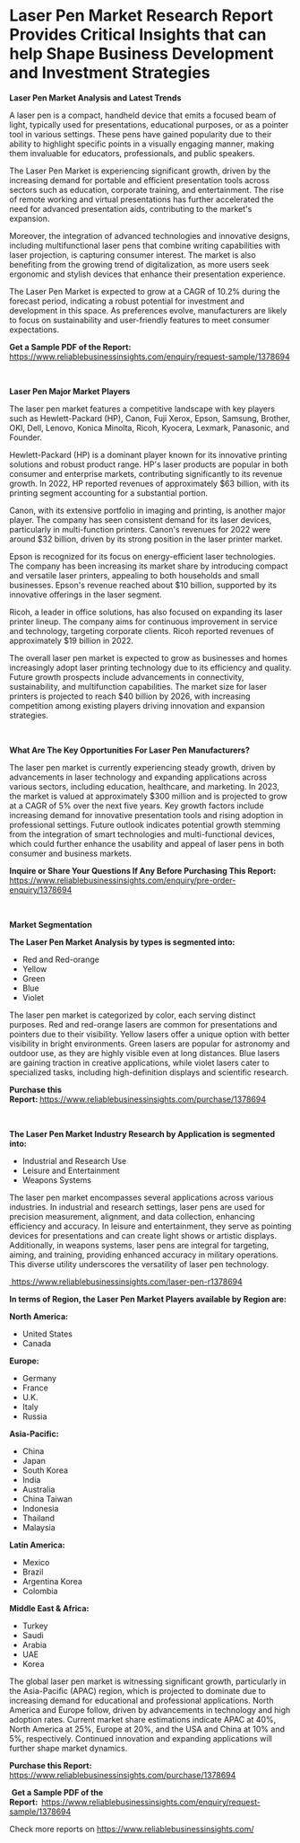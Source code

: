 <p><h1>Laser Pen Market Research Report Provides Critical Insights that can help Shape Business Development and Investment Strategies</h1></p><p><strong>Laser Pen Market Analysis and Latest Trends</strong></p>
<p><p>A laser pen is a compact, handheld device that emits a focused beam of light, typically used for presentations, educational purposes, or as a pointer tool in various settings. These pens have gained popularity due to their ability to highlight specific points in a visually engaging manner, making them invaluable for educators, professionals, and public speakers.</p><p>The Laser Pen Market is experiencing significant growth, driven by the increasing demand for portable and efficient presentation tools across sectors such as education, corporate training, and entertainment. The rise of remote working and virtual presentations has further accelerated the need for advanced presentation aids, contributing to the market's expansion. </p><p>Moreover, the integration of advanced technologies and innovative designs, including multifunctional laser pens that combine writing capabilities with laser projection, is capturing consumer interest. The market is also benefiting from the growing trend of digitalization, as more users seek ergonomic and stylish devices that enhance their presentation experience.</p><p>The Laser Pen Market is expected to grow at a CAGR of 10.2% during the forecast period, indicating a robust potential for investment and development in this space. As preferences evolve, manufacturers are likely to focus on sustainability and user-friendly features to meet consumer expectations.</p></p>
<p><strong>Get a Sample PDF of the Report:&nbsp;</strong> <a href="https://www.reliablebusinessinsights.com/enquiry/request-sample/1378694?utm_campaign=2177&utm_medium=2&utm_source=Github&utm_content=ia&utm_term=05022025&utm_id=laser-pen">https://www.reliablebusinessinsights.com/enquiry/request-sample/1378694</a></p>
<p>&nbsp;</p>
<p><strong>Laser Pen Major Market Players</strong></p>
<p><p>The laser pen market features a competitive landscape with key players such as Hewlett-Packard (HP), Canon, Fuji Xerox, Epson, Samsung, Brother, OKI, Dell, Lenovo, Konica Minolta, Ricoh, Kyocera, Lexmark, Panasonic, and Founder. </p><p>Hewlett-Packard (HP) is a dominant player known for its innovative printing solutions and robust product range. HP's laser products are popular in both consumer and enterprise markets, contributing significantly to its revenue growth. In 2022, HP reported revenues of approximately $63 billion, with its printing segment accounting for a substantial portion.</p><p>Canon, with its extensive portfolio in imaging and printing, is another major player. The company has seen consistent demand for its laser devices, particularly in multi-function printers. Canon's revenues for 2022 were around $32 billion, driven by its strong position in the laser printer market.</p><p>Epson is recognized for its focus on energy-efficient laser technologies. The company has been increasing its market share by introducing compact and versatile laser printers, appealing to both households and small businesses. Epson's revenue reached about $10 billion, supported by its innovative offerings in the laser segment.</p><p>Ricoh, a leader in office solutions, has also focused on expanding its laser printer lineup. The company aims for continuous improvement in service and technology, targeting corporate clients. Ricoh reported revenues of approximately $19 billion in 2022.</p><p>The overall laser pen market is expected to grow as businesses and homes increasingly adopt laser printing technology due to its efficiency and quality. Future growth prospects include advancements in connectivity, sustainability, and multifunction capabilities. The market size for laser printers is projected to reach $40 billion by 2026, with increasing competition among existing players driving innovation and expansion strategies.</p></p>
<p>&nbsp;</p>
<p><strong>What Are The Key Opportunities For Laser Pen Manufacturers?</strong></p>
<p><p>The laser pen market is currently experiencing steady growth, driven by advancements in laser technology and expanding applications across various sectors, including education, healthcare, and marketing. In 2023, the market is valued at approximately $300 million and is projected to grow at a CAGR of 5% over the next five years. Key growth factors include increasing demand for innovative presentation tools and rising adoption in professional settings. Future outlook indicates potential growth stemming from the integration of smart technologies and multi-functional devices, which could further enhance the usability and appeal of laser pens in both consumer and business markets.</p></p>
<p><strong>Inquire or Share Your Questions If Any Before Purchasing This Report:</strong> <a href="https://www.reliablebusinessinsights.com/enquiry/pre-order-enquiry/1378694?utm_campaign=2177&utm_medium=2&utm_source=Github&utm_content=ia&utm_term=05022025&utm_id=laser-pen">https://www.reliablebusinessinsights.com/enquiry/pre-order-enquiry/1378694</a></p>
<p>&nbsp;</p>
<p><strong>Market Segmentation</strong></p>
<p><strong>The Laser Pen Market Analysis by types is segmented into:</strong></p>
<p><ul><li>Red and Red-orange</li><li>Yellow</li><li>Green</li><li>Blue</li><li>Violet</li></ul></p>
<p><p>The laser pen market is categorized by color, each serving distinct purposes. Red and red-orange lasers are common for presentations and pointers due to their visibility. Yellow lasers offer a unique option with better visibility in bright environments. Green lasers are popular for astronomy and outdoor use, as they are highly visible even at long distances. Blue lasers are gaining traction in creative applications, while violet lasers cater to specialized tasks, including high-definition displays and scientific research.</p></p>
<p><strong>Purchase this Report:&nbsp;</strong><a href="https://www.reliablebusinessinsights.com/purchase/1378694?utm_campaign=2177&utm_medium=2&utm_source=Github&utm_content=ia&utm_term=05022025&utm_id=laser-pen">https://www.reliablebusinessinsights.com/purchase/1378694</a></p>
<p>&nbsp;</p>
<p><strong>The Laser Pen Market Industry Research by Application is segmented into:</strong></p>
<p><ul><li>Industrial and Research Use</li><li>Leisure and Entertainment</li><li>Weapons Systems</li></ul></p>
<p><p>The laser pen market encompasses several applications across various industries. In industrial and research settings, laser pens are used for precision measurement, alignment, and data collection, enhancing efficiency and accuracy. In leisure and entertainment, they serve as pointing devices for presentations and can create light shows or artistic displays. Additionally, in weapons systems, laser pens are integral for targeting, aiming, and training, providing enhanced accuracy in military operations. This diverse utility underscores the versatility of laser pen technology.</p></p>
<p><a href="https://www.reliablebusinessinsights.com/laser-pen-r1378694?utm_campaign=2177&utm_medium=2&utm_source=Github&utm_content=ia&utm_term=05022025&utm_id=laser-pen">&nbsp;https://www.reliablebusinessinsights.com/laser-pen-r1378694</a></p>
<p><strong>In terms of Region, the Laser Pen Market Players available by Region are:</strong></p>
<p>
    <p> <strong> North America: </strong>
        <ul>
            <li>United States</li>
            <li>Canada</li>
        </ul>
        </p> 
    <p> <strong> Europe: </strong>
        <ul>
            <li>Germany</li>
            <li>France</li>
            <li>U.K.</li>
            <li>Italy</li>
            <li>Russia</li>
        </ul>
        </p> 
    <p> <strong> Asia-Pacific: </strong>
        <ul>
            <li>China</li>
            <li>Japan</li>
            <li>South Korea</li>
            <li>India</li>
            <li>Australia</li>
            <li>China Taiwan</li>
            <li>Indonesia</li>
            <li>Thailand</li>
            <li>Malaysia</li>
        </ul>
        </p> 
    <p> <strong> Latin America: </strong>
        <ul>
            <li>Mexico</li>
            <li>Brazil</li>
            <li>Argentina Korea</li>
            <li>Colombia</li>
        </ul>
        </p> 
    <p> <strong> Middle East & Africa: </strong>
        <ul>
            <li>Turkey</li>
            <li>Saudi</li>
            <li>Arabia</li>
            <li>UAE</li>
            <li>Korea</li>
        </ul>
    </p>
    </p>
<p><p>The global laser pen market is witnessing significant growth, particularly in the Asia-Pacific (APAC) region, which is projected to dominate due to increasing demand for educational and professional applications. North America and Europe follow, driven by advancements in technology and high adoption rates. Current market share estimations indicate APAC at 40%, North America at 25%, Europe at 20%, and the USA and China at 10% and 5%, respectively. Continued innovation and expanding applications will further shape market dynamics.</p></p>
<p><strong>Purchase this Report: </strong><a href="https://www.reliablebusinessinsights.com/purchase/1378694?utm_campaign=2177&utm_medium=2&utm_source=Github&utm_content=ia&utm_term=05022025&utm_id=laser-pen">https://www.reliablebusinessinsights.com/purchase/1378694</a></p>
<p>&nbsp;<strong>Get a Sample PDF of the Report:&nbsp;&nbsp;</strong><a href="https://www.reliablebusinessinsights.com/enquiry/request-sample/1378694?utm_campaign=2177&utm_medium=2&utm_source=Github&utm_content=ia&utm_term=05022025&utm_id=laser-pen">https://www.reliablebusinessinsights.com/enquiry/request-sample/1378694</a></p>
<p><strong></strong></p>
<p>Check more reports on <a href="https://www.reliablebusinessinsights.com/?utm_campaign=2177&utm_medium=2&utm_source=Github&utm_content=ia&utm_term=05022025&utm_id=laser-pen">https://www.reliablebusinessinsights.com/</a></p>